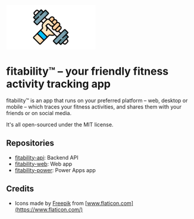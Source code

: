 <div>
    <img src="https://raw.githubusercontent.com/fitability/.github/main/assets/github-repo-3840x1920.png" width="240" height="120">
</div>

# fitability:tm: &ndash; your friendly fitness activity tracking app #

fitability:tm: is an app that runs on your preferred platform &ndash; web, desktop or mobile &ndash; which traces your fitness activities, and shares them with your friends or on social media.

It's all open-sourced under the MIT license.


## Repositories ##

* [fitability-api](https://github.com/fitability/fitability-api): Backend API
* [fitability-web](https://github.com/fitability/fitability-web): Web app
* [fitability-power](https://github.com/fitability/fitability-power): Power Apps app


## Credits ##

* Icons made by [Freepik](https://www.flaticon.com/authors/freepik) from [www.flaticon.com](https://www.flaticon.com/)
